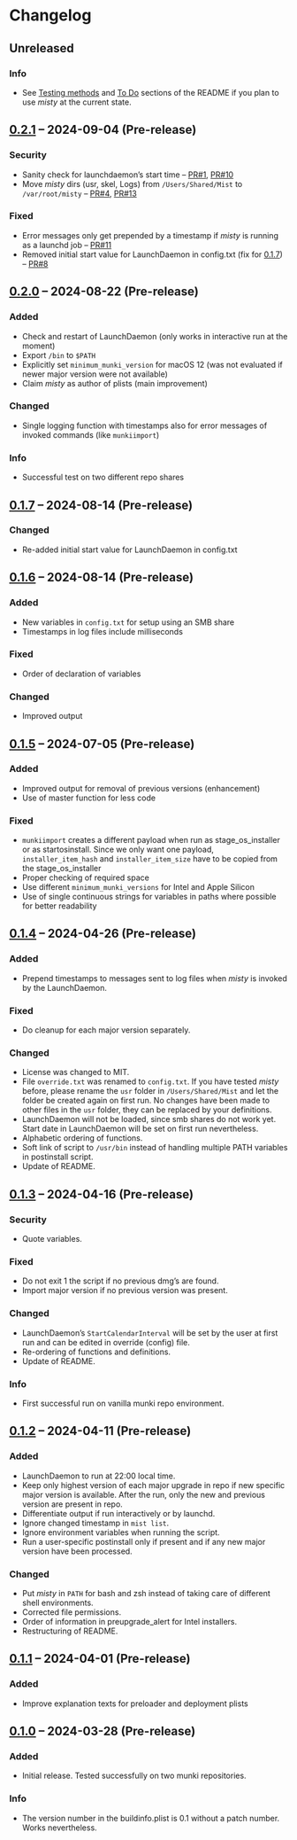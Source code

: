 # Changelog


## Unreleased

### Info
- See [Testing methods](./README.md#testing-methods) and [To Do](./README.md#to-do) sections of the README if you plan to use *misty* at the current state.


## [0.2.1](https://github.com/wycomco/misty/releases/tag/v0.2.1) – 2024-09-04 (Pre-release)

### Security
- Sanity check for launchdaemon’s start time – [PR#1](https://github.com/wycomco/misty/pull/1), [PR#10](https://github.com/wycomco/misty/pull/10)
- Move *misty* dirs (usr, skel, Logs) from `/Users/Shared/Mist` to `/var/root/misty` – [PR#4](https://github.com/wycomco/misty/pull/4), [PR#13](https://github.com/wycomco/misty/pull/13)

### Fixed
- Error messages only get prepended by a timestamp if *misty* is running as a launchd job – [PR#11](https://github.com/wycomco/misty/pull/11)
- Removed initial start value for LaunchDaemon in config.txt (fix for [0.1.7](https://github.com/wycomco/misty/releases/tag/v0.1.7)) – [PR#8](https://github.com/wycomco/misty/pull/8)


## [0.2.0](https://github.com/wycomco/misty/releases/tag/v0.2.0) – 2024-08-22 (Pre-release)

### Added 
- Check and restart of LaunchDaemon (only works in interactive run at the moment)
- Export `/bin` to `$PATH`
- Explicitly set `minimum_munki_version` for macOS 12 (was not evaluated if newer major version were not available)
- Claim *misty* as author of plists (main improvement)

### Changed
- Single logging function with timestamps also for error messages of invoked commands (like `munkiimport`)

### Info
- Successful test on two different repo shares


## [0.1.7](https://github.com/wycomco/misty/releases/tag/v0.1.7) – 2024-08-14 (Pre-release)

### Changed
- Re-added initial start value for LaunchDaemon in config.txt


## [0.1.6](https://github.com/wycomco/misty/releases/tag/v0.1.6) – 2024-08-14 (Pre-release)

### Added 
- New variables in `config.txt` for setup using an SMB share
- Timestamps in log files include milliseconds

### Fixed
- Order of declaration of variables

### Changed
- Improved output


## [0.1.5](https://github.com/wycomco/misty/releases/tag/v0.1.5) – 2024-07-05 (Pre-release)

### Added 
- Improved output for removal of previous versions (enhancement)
- Use of master function for less code

### Fixed
- `munkiimport` creates a different payload when run as stage_os_installer or as startosinstall. Since we only want one payload, `installer_item_hash` and `installer_item_size` have to be copied from the stage_os_installer
- Proper checking of required space
- Use different `minimum_munki_versions` for Intel and Apple Silicon
- Use of single continuous strings for variables in paths where possible for better readability


## [0.1.4](https://github.com/wycomco/misty/releases/tag/v0.1.4) – 2024-04-26 (Pre-release)

### Added 
- Prepend timestamps to messages sent to log files when *misty* is invoked by the LaunchDaemon.

### Fixed
- Do cleanup for each major version separately.

### Changed
- License was changed to MIT.
- File `override.txt` was renamed to `config.txt`. If you have tested *misty* before, please rename the `usr` folder in `/Users/Shared/Mist` and let the folder be created again on first run. No changes have been made to other files in the `usr` folder, they can be replaced by your definitions.
- LaunchDaemon will not be loaded, since smb shares do not work yet. Start date in LaunchDaemon will be set on first run nevertheless.
- Alphabetic ordering of functions.
- Soft link of script to `/usr/bin` instead of handling multiple PATH variables in postinstall script.
- Update of README.


## [0.1.3](https://github.com/wycomco/misty/releases/tag/v0.1.3) – 2024-04-16 (Pre-release)

### Security
- Quote variables.

### Fixed
- Do not exit 1 the script if no previous dmg’s are found.
- Import major version if no previous version was present.

### Changed
- LaunchDaemon’s `StartCalendarInterval` will be set by the user at first run and can be edited in override (config) file.
- Re-ordering of functions and definitions.
- Update of README.

### Info
- First successful run on vanilla munki repo environment.


## [0.1.2](https://github.com/wycomco/misty/releases/tag/v0.1.2) – 2024-04-11 (Pre-release)

### Added 
- LaunchDaemon to run at 22:00 local time.
- Keep only highest version of each major upgrade in repo if new specific major version is available. After the run, only the new and previous version are present in repo.
- Differentiate output if run interactively or by launchd.
- Ignore changed timestamp in `mist list`.
- Ignore environment variables when running the script.
- Run a user-specific postinstall only if present and if any new major version have been processed.

### Changed
- Put *misty* in `PATH` for bash and zsh instead of taking care of different shell environments.
- Corrected file permissions.
- Order of information in preupgrade_alert for Intel installers.
- Restructuring of README.


## [0.1.1](https://github.com/wycomco/misty/releases/tag/v0.1.1) – 2024-04-01 (Pre-release)

### Added 
- Improve explanation texts for preloader and deployment plists


## [0.1.0](https://github.com/wycomco/misty/releases/tag/v0.1.0) – 2024-03-28 (Pre-release)

### Added 
- Initial release. Tested successfully on two munki repositories.

### Info
- The version number in the buildinfo.plist is 0.1 without a patch number. Works nevertheless.